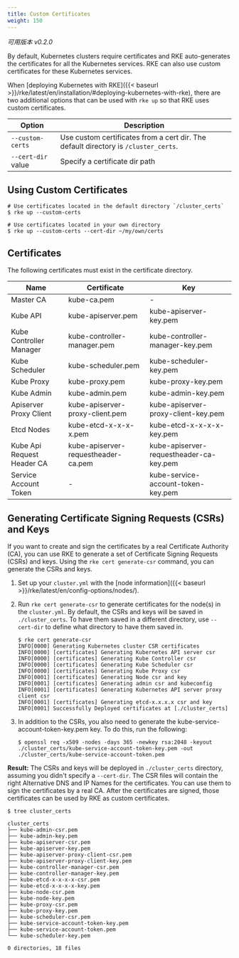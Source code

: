 ```yaml
---
title: Custom Certificates
weight: 150
---
```


_可用版本 v0.2.0_

By default, Kubernetes clusters require certificates and RKE auto-generates the certificates for all the Kubernetes services. RKE can also use custom certificates for these Kubernetes services.

When [deploying Kubernetes with RKE]({{< baseurl >}}/rke/latest/en/installation/#deploying-kubernetes-with-rke), there are two additional options that can be used with `rke up` so that RKE uses custom certificates.

| Option | Description |
| --- | --- |
| `--custom-certs` | Use custom certificates from a cert dir. The default directory is `/cluster_certs`. |
| `--cert-dir` value |  Specify a certificate dir path |

## Using Custom Certificates

```
# Use certificates located in the default directory `/cluster_certs`
$ rke up --custom-certs

# Use certificates located in your own directory
$ rke up --custom-certs --cert-dir ~/my/own/certs
```

## Certificates

The following certificates must exist in the certificate directory.

| Name |  Certificate | Key |
|---|---|---|
|          Master CA         |             kube-ca.pem             |                    -                    |
|          Kube API          |          kube-apiserver.pem         |          kube-apiserver-key.pem         |
|   Kube Controller Manager  |     kube-controller-manager.pem     |     kube-controller-manager-key.pem     |
|       Kube Scheduler       |          kube-scheduler.pem         |          kube-scheduler-key.pem         |
|         Kube Proxy         |            kube-proxy.pem           |            kube-proxy-key.pem           |
|         Kube Admin         |            kube-admin.pem           |            kube-admin-key.pem           |
|   Apiserver Proxy Client   |   kube-apiserver-proxy-client.pem   |   kube-apiserver-proxy-client-key.pem   |
|         Etcd Nodes         |        kube-etcd-x-x-x-x.pem        |        kube-etcd-x-x-x-x-key.pem        |
| Kube Api Request Header CA | kube-apiserver-requestheader-ca.pem | kube-apiserver-requestheader-ca-key.pem |
|    Service Account Token   |                  -                  |    kube-service-account-token-key.pem   |

## Generating Certificate Signing Requests (CSRs) and Keys

If you want to create and sign the certificates by a real Certificate Authority (CA), you can use RKE to generate a set of Certificate Signing Requests (CSRs) and keys. Using the `rke cert generate-csr` command, you can generate the CSRs and keys.

1. Set up your `cluster.yml` with the [node information]({{< baseurl >}}/rke/latest/en/config-options/nodes/).

2. Run `rke cert generate-csr` to generate certificates for the node(s) in the `cluster.yml`. By default, the CSRs and keys will be saved in `./cluster_certs`. To have them saved in a different directory, use `--cert-dir` to define what directory to have them saved in.

    ```
    $ rke cert generate-csr     
    INFO[0000] Generating Kubernetes cluster CSR certificates
    INFO[0000] [certificates] Generating Kubernetes API server csr
    INFO[0000] [certificates] Generating Kube Controller csr
    INFO[0000] [certificates] Generating Kube Scheduler csr
    INFO[0000] [certificates] Generating Kube Proxy csr     
    INFO[0001] [certificates] Generating Node csr and key   
    INFO[0001] [certificates] Generating admin csr and kubeconfig
    INFO[0001] [certificates] Generating Kubernetes API server proxy client csr
    INFO[0001] [certificates] Generating etcd-x.x.x.x csr and key
    INFO[0001] Successfully Deployed certificates at [./cluster_certs]
    ```

3. In addition to the CSRs, you also need to generate the kube-service-account-token-key.pem key. To do this, run the following:
    ```
    $ openssl req -x509 -nodes -days 365 -newkey rsa:2048 -keyout ./cluster_certs/kube-service-account-token-key.pem -out ./cluster_certs/kube-service-account-token.pem
    ```

**Result:** The CSRs and keys will be deployed in `./cluster_certs` directory, assuming you didn't specify a `--cert-dir`. The CSR files will contain the right Alternative DNS and IP Names for the certificates. You can use them to sign the certificates by a real CA. After the certificates are signed, those certificates can be used by RKE as custom certificates.

```
$ tree cluster_certs

cluster_certs
├── kube-admin-csr.pem
├── kube-admin-key.pem
├── kube-apiserver-csr.pem
├── kube-apiserver-key.pem
├── kube-apiserver-proxy-client-csr.pem
├── kube-apiserver-proxy-client-key.pem
├── kube-controller-manager-csr.pem
├── kube-controller-manager-key.pem
├── kube-etcd-x-x-x-x-csr.pem
├── kube-etcd-x-x-x-x-key.pem
├── kube-node-csr.pem
├── kube-node-key.pem
├── kube-proxy-csr.pem
├── kube-proxy-key.pem
├── kube-scheduler-csr.pem
├── kube-service-account-token-key.pem
├── kube-service-account-token.pem
└── kube-scheduler-key.pem

0 directories, 18 files

```
